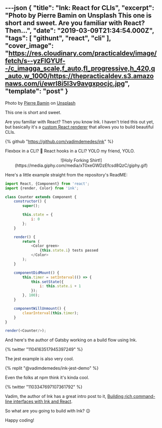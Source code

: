 ---json
{
  "title": "Ink: React for CLIs",
  "excerpt": "Photo by Pierre Bamin on Unsplash  This one is short and sweet.  Are you familiar with React? Then...",
  "date": "2019-03-09T21:34:54.000Z",
  "tags": [
    "githunt",
    "react",
    "cli"
  ],
  "cover_image": "https://res.cloudinary.com/practicaldev/image/fetch/s--yzFlGYUf--/c_imagga_scale,f_auto,fl_progressive,h_420,q_auto,w_1000/https://thepracticaldev.s3.amazonaws.com/i/ewrl8i5l3v9avgxpocjc.jpg",
  "template": "post"
}
---
Photo by [Pierre Bamin](https://unsplash.com/photos/-ltjzTfhpCI?utm_source=unsplash&utm_medium=referral&utm_content=creditCopyText) on [Unsplash](https://unsplash.com/?utm_source=unsplash&utm_medium=referral&utm_content=creditCopyText)

This one is short and sweet.

Are you familiar with React? Then you know Ink. I haven't tried this out yet, but basically it's a [custom React renderer](https://github.com/nitin42/Making-a-custom-React-renderer) that allows you to build beautiful CLIs.

{% github "https://github.com/vadimdemedes/ink" %}

Flexbox in a CLI? 🤯 React hooks in a CLI? YOLO my friend, YOLO.

<center>
![Holy Forking Shirt!](https://media.giphy.com/media/xT0xeGWDzEfcsd8QzC/giphy.gif)
</center>

Here's a little example straight from the repository's ReadME:

```javascript
import React, {Component} from 'react';
import {render, Color} from 'ink';

class Counter extends Component {
	constructor() {
		super();

		this.state = {
			i: 0
		};
	}

	render() {
		return (
			<Color green>
				{this.state.i} tests passed
			</Color>
		);
	}

	componentDidMount() {
		this.timer = setInterval(() => {
			this.setState({
				i: this.state.i + 1
			});
		}, 100);
	}

	componentWillUnmount() {
		clearInterval(this.timer);
	}
}

render(<Counter/>);
```

And here's the author of Gatsby working on a build flow using Ink.

{% twitter "1104163517945397249" %}

The jest example is also very cool.

{% replit "@vadimdemedes/ink-jest-demo" %}

Even the folks at npm think it's kinda cool.

{% twitter "1103347697107361792" %}

Vadim, the author of Ink has a great intro post to it, [Building rich command-line interfaces with Ink and React](https://vadimdemedes.com/posts/building-rich-command-line-interfaces-with-ink-and-react).

So what are you going to build with Ink? 😉

Happy coding!
